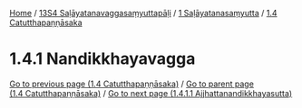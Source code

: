 
[Home](/) / [13S4 Saḷāyatanavaggasaṃyuttapāḷi](../../../13S4.md) / [1 Saḷāyatanasaṃyutta](../../1.md) / [1.4 Catutthapaṇṇāsaka](../1.4.md)

# 1.4.1 Nandikkhayavagga


[Go to previous page (1.4 Catutthapaṇṇāsaka)](../1.4.md) / [Go to parent page (1.4 Catutthapaṇṇāsaka)](../1.4.md) / [Go to next page (1.4.1.1 Ajjhattanandikkhayasutta)](1.4.1/1.4.1.1.md)


